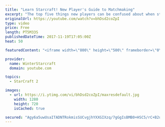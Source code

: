 ```yaml
---
title: "Learn Starcraft! New Player's Guide to Matchmaking"
excerpt: "The top five things new players can be confused about when starting off playing Starcraft 2!"
originalUrl: https://youtube.com/watch?v=bhDsd2coZpI
type: video
price: Free
length: PT5M33S
publishedDateTime: 2017-11-19T17:05:00Z
heat: 50

featuredContent: "<iframe width=\"800\" height=\"500\" frameborder=\"0\" src=\"https://www.youtube.com/embed/bhDsd2coZpI\" allow=\"accelerometer; autoplay; encrypted-media; gyroscope; picture-in-picture\" allowfullscreen></iframe>"

provider:
  name: WinterStarcraft
  domain: youtube.com

topics:
  - StarCraft 2

images:
  - url: https://i.ytimg.com/vi/bhDsd2coZpI/maxresdefault.jpg
    width: 1280
    height: 720
    isCached: true

secured: "Agy6a5uwUsaITADNTRokmisSUCvgjhYXXGIXzq/7gGgIsBMB0+HSC5/rC+B2u2Uyz+9pcBE1PtI5AZBKeErOw5Mfqw90lT3y12Od/4VmFbBsTBblKpuRQCTiqftfUg88JUnRXIWPtvC6ixYjhq1OVMsePNabcFjlchcZSB0m/8Yo27g3v7cZZnUXAFZ6N3vwxyrCXq+JCzwVPqpY3HHavOf4TcubUJ8AaoeyhfLKLtKtxCYYmF6Tk3KD+1HneSMbche4nbanR8wAQcy0ZUohI54JKCO007wz9348A4pqLVqi1vEHCBWzdIfeIyOh5Cd4gsEesbS2RCEX4aD8IJNJ8Bcxn57CnTELxymKwIiwjxrM/7xok5eozVf3sHy3Bzb2Wz++Si6PKeA3sfMybl1g1JVLPlyBZ2Npenk+vsD4pl4=;EGDiDtcfSxdY29LHhcxMpQ=="
---
```


